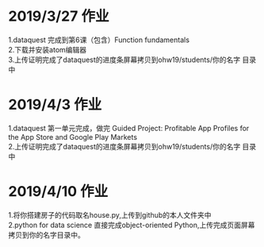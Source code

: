 # 2019/3/27 作业
1.dataquest 完成到第6课（包含）Function fundamentals  
2.下载并安装atom编辑器  
3.上传证明完成了dataquest的进度条屏幕拷贝到ohw19/students/你的名字 目录中  

# 2019/4/3 作业
1.dataquest 第一单元完成，做完 Guided Project: Profitable App Profiles for the App Store and Google Play Markets    
2.上传证明完成了dataquest的进度条屏幕拷贝到ohw19/students/你的名字 目录中  

# 2019/4/10 作业
1.将你搭建房子的代码取名house.py,上传到github的本人文件夹中  
2.python for data science 直接完成object-oriented Python,上传完成页面屏幕拷贝到你的名字目录中。

